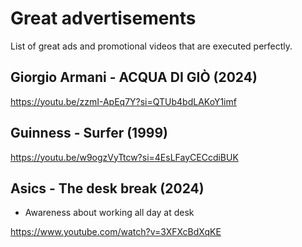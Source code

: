 # Great advertisements

List of great ads and promotional videos that are executed perfectly.

## Giorgio Armani - ACQUA DI GIÒ (2024)

https://youtu.be/zzmI-ApEq7Y?si=QTUb4bdLAKoY1imf

## Guinness - Surfer (1999)

https://youtu.be/w9ogzVyTtcw?si=4EsLFayCECcdiBUK

## Asics - The desk break (2024)

- Awareness about working all day at desk

https://www.youtube.com/watch?v=3XFXcBdXqKE

